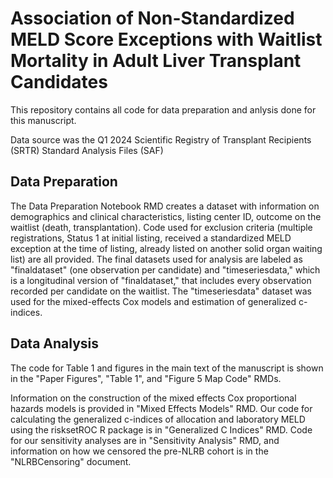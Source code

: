 # Association of Non-Standardized MELD Score Exceptions with Waitlist Mortality in Adult Liver Transplant Candidates

This repository contains all code for data preparation and anlysis done for this manuscript.

Data source was the Q1 2024 Scientific Registry of Transplant Recipients (SRTR) Standard Analysis Files (SAF)

## Data Preparation

The Data Preparation Notebook RMD creates a dataset with information on demographics and clinical characteristics, listing center ID, outcome on the waitlist (death, transplantation). Code used for exclusion criteria (multiple registrations, Status 1 at initial listing, received a standardized MELD exception at the time of listing, already listed on another solid organ waiting list) are all provided. The final datasets used for analysis are labeled as "finaldataset" (one observation per candidate) and "timeseriesdata," which is a longitudinal version of "finaldataset," that includes every observation recorded per candidate on the waitlist. The "timeseriesdata" dataset was used for the mixed-effects Cox models and estimation of generalized c-indices. 

## Data Analysis

The code for Table 1 and figures in the main text of the manuscript is shown in the "Paper Figures", "Table 1", and "Figure 5 Map Code" RMDs. 

Information on the construction of the mixed effects Cox proportional hazards models is provided in "Mixed Effects Models" RMD. Our code for calculating the generalized c-indices of allocation and laboratory MELD using the risksetROC R package is in "Generalized C Indices" RMD. Code for our sensitivity analyses are in "Sensitivity Analysis" RMD, and information on how we censored the pre-NLRB cohort is in the "NLRBCensoring" document.
